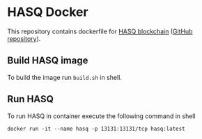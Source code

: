 # HASQ Docker

This repository contains dockerfile for [HASQ blockchain](http://hasq.org/) ([GitHub repository](https://github.com/hasq/dev)).

## Build HASQ image

To build the image run `build.sh` in shell.

## Run HASQ

To run HASQ in container execute the following command in shell
```shell
docker run -it --name hasq -p 13131:13131/tcp hasq:latest
```